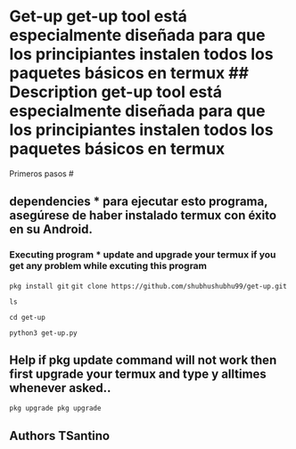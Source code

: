 # Get-up get-up tool está especialmente diseñada para que los principiantes instalen todos los paquetes básicos en termux ## Description  get-up tool está especialmente diseñada para que los principiantes instalen todos los paquetes básicos en termux ## 
Primeros pasos #
## dependencies * para ejecutar esto programa, asegúrese de haber instalado termux con éxito en su Android.  
### Executing program * update and upgrade your termux if you get any problem while excuting this program 
``` pkg install git ``` 
``` git clone https://github.com/shubhushubhu99/get-up.git ```
 
``` ls ```

 ``` cd get-up ```

 ``` python3 get-up.py ```
 
## Help if pkg update command will not work then first upgrade your termux and type y alltimes whenever asked.. 

``` pkg upgrade pkg upgrade ``` 

## Authors TSantino
